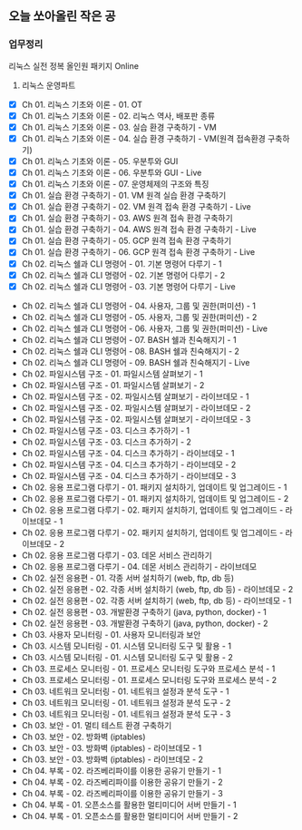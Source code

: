 ## 오늘 쏘아올린 작은 공

### 업무정리
리눅스 실전 정복 올인원 패키지 Online
1. 리눅스 운영파트
- [x] Ch 01. 리눅스 기초와 이론 - 01. OT 
- [x] Ch 01. 리눅스 기초와 이론 - 02. 리눅스 역사, 배포판 종류 
- [x] Ch 01. 리눅스 기초와 이론 - 03. 실습 환경 구축하기 - VM  
- [x] Ch 01. 리눅스 기초와 이론 - 04. 실습 환경 구축하기 - VM(원격 접속환경 구축하기) 
- [x] Ch 01. 리눅스 기초와 이론 - 05. 우분투와 GUI  
- [x] Ch 01. 리눅스 기초와 이론 - 06. 우분투와 GUI - Live 
- [x] Ch 01. 리눅스 기초와 이론 - 07. 운영체제의 구조와 특징 
- [x] Ch 01. 실습 환경 구축하기 - 01. VM 원격 실습 환경 구축하기 
- [x] Ch 01. 실습 환경 구축하기 - 02. VM 원격 접속 환경 구축하기 - Live 
- [x] Ch 01. 실습 환경 구축하기 - 03. AWS 원격 접속 환경 구축하기 
- [x] Ch 01. 실습 환경 구축하기 - 04. AWS 원격 접속 환경 구축하기 - Live 
- [x] Ch 01. 실습 환경 구축하기 - 05. GCP 원격 접속 환경 구축하기 
- [x] Ch 01. 실습 환경 구축하기 - 06. GCP 원격 접속 환경 구축하기 - Live 
- [x] Ch 02. 리눅스 쉘과 CLI 명령어 - 01. 기본 명령어 다루기 - 1 
- [x] Ch 02. 리눅스 쉘과 CLI 명령어 - 02. 기본 명령어 다루기 - 2 
- [x] Ch 02. 리눅스 쉘과 CLI 명령어 - 03. 기본 명령어 다루기 - Live
- Ch 02. 리눅스 쉘과 CLI 명령어 - 04. 사용자, 그룹 및 권한(퍼미션) - 1 
- Ch 02. 리눅스 쉘과 CLI 명령어 - 05. 사용자, 그룹 및 권한(퍼미션) - 2 
- Ch 02. 리눅스 쉘과 CLI 명령어 - 06. 사용자, 그룹 및 권한(퍼미션) - Live 
- Ch 02. 리눅스 쉘과 CLI 명령어 - 07. BASH 쉘과 친숙해지기 - 1 
- Ch 02. 리눅스 쉘과 CLI 명령어 - 08. BASH 쉘과 친숙해지기 - 2 
- Ch 02. 리눅스 쉘과 CLI 명령어 - 09. BASH 쉘과 친숙해지기 - Live 
- Ch 02. 파일시스템 구조 - 01. 파일시스템 살펴보기 - 1 
- Ch 02. 파일시스템 구조 - 01. 파일시스템 살펴보기 - 2 
- Ch 02. 파일시스템 구조 - 02. 파일시스템 살펴보기 - 라이브데모 - 1 
- Ch 02. 파일시스템 구조 - 02. 파일시스템 살펴보기 - 라이브데모 - 2 
- Ch 02. 파일시스템 구조 - 02. 파일시스템 살펴보기 - 라이브데모 - 3 
- Ch 02. 파일시스템 구조 - 03. 디스크 추가하기 - 1 
- Ch 02. 파일시스템 구조 - 03. 디스크 추가하기 - 2 
- Ch 02. 파일시스템 구조 - 04. 디스크 추가하기 - 라이브데모 - 1 
- Ch 02. 파일시스템 구조 - 04. 디스크 추가하기 - 라이브데모 - 2 
- Ch 02. 파일시스템 구조 - 04. 디스크 추가하기 - 라이브데모 - 3 
- Ch 02. 응용 프로그램 다루기 - 01. 패키지 설치하기, 업데이트 및 업그레이드 - 1 
- Ch 02. 응용 프로그램 다루기 - 01. 패키지 설치하기, 업데이트 및 업그레이드 - 2 
- Ch 02. 응용 프로그램 다루기 - 02. 패키지 설치하기, 업데이트 및 업그레이드 - 라이브데모 - 1 
- Ch 02. 응용 프로그램 다루기 - 02. 패키지 설치하기, 업데이트 및 업그레이드 - 라이브데모 - 2 
- Ch 02. 응용 프로그램 다루기 - 03. 데몬 서비스 관리하기 
- Ch 02. 응용 프로그램 다루기 - 04. 데몬 서비스 관리하기 - 라이브데모 
- Ch 02. 실전 응용편 - 01. 각종 서버 설치하기 (web, ftp, db 등) 
- Ch 02. 실전 응용편 - 02. 각종 서버 설치하기 (web, ftp, db 등) - 라이브데모 - 2 
- Ch 02. 실전 응용편 - 02. 각종 서버 설치하기 (web, ftp, db 등) - 라이브데모 - 1 
- Ch 02. 실전 응용편 - 03. 개발환경 구축하기 (java, python, docker) - 1 
- Ch 02. 실전 응용편 - 03. 개발환경 구축하기 (java, python, docker) - 2 
- Ch 03. 사용자 모니터링 - 01. 사용자 모니터링과 보안 
- Ch 03. 시스템 모니터링 - 01. 시스템 모니터링 도구 및 활용 - 1 
- Ch 03. 시스템 모니터링 - 01. 시스템 모니터링 도구 및 활용 - 2 
- Ch 03. 프로세스 모니터링 - 01. 프로세스 모니터링 도구와 프로세스 분석 - 1 
- Ch 03. 프로세스 모니터링 - 01. 프로세스 모니터링 도구와 프로세스 분석 - 2 
- Ch 03. 네트워크 모니터링 - 01. 네트워크 설정과 분석 도구 - 1 
- Ch 03. 네트워크 모니터링 - 01. 네트워크 설정과 분석 도구 - 2 
- Ch 03. 네트워크 모니터링 - 01. 네트워크 설정과 분석 도구 - 3 
- Ch 03. 보안 - 01. 멀티 테스트 환경 구축하기 
- Ch 03. 보안 - 02. 방화벽 (iptables) 
- Ch 03. 보안 - 03. 방화벽 (iptables) - 라이브데모 - 1 
- Ch 03. 보안 - 03. 방화벽 (iptables) - 라이브데모 - 2 
- Ch 04. 부록 - 02. 라즈베리파이를 이용한 공유기 만들기 - 1 
- Ch 04. 부록 - 02. 라즈베리파이를 이용한 공유기 만들기 - 2 
- Ch 04. 부록 - 02. 라즈베리파이를 이용한 공유기 만들기 - 3 
- Ch 04. 부록 - 01. 오픈소스를 활용한 멀티미디어 서버 만들기 - 1 
- Ch 04. 부록 - 01. 오픈소스를 활용한 멀티미디어 서버 만들기 - 2